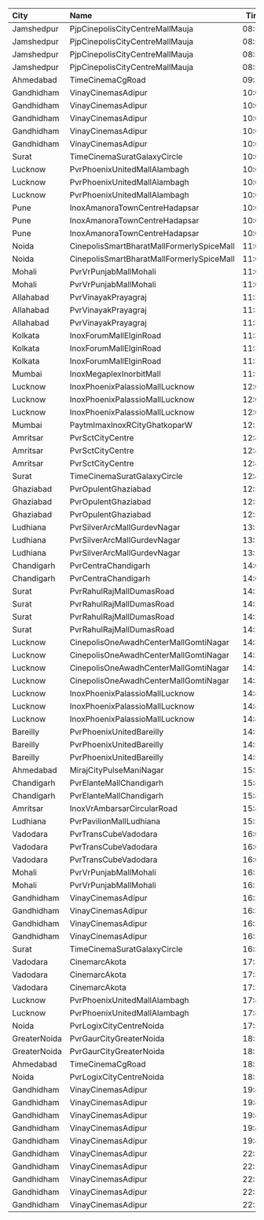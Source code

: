| City         | Name                                      |  Time | Type         |  Price | Capacity | Booked |
| :----------- | :---------------------------------------- | ----: | :----------- | -----: | -------: | -----: |
| Jamshedpur   | PjpCinepolisCityCentreMallMauja           | 08:55 | Normal       |   150₹ |       12 |      0 |
| Jamshedpur   | PjpCinepolisCityCentreMallMauja           | 08:55 | Executive    |   150₹ |       28 |      0 |
| Jamshedpur   | PjpCinepolisCityCentreMallMauja           | 08:55 | Premium      |   150₹ |       32 |      0 |
| Jamshedpur   | PjpCinepolisCityCentreMallMauja           | 08:55 | Vip          |   400₹ |        6 |      0 |
| Ahmedabad    | TimeCinemaCgRoad                          | 09:15 | Infinity1000 | 1,000₹ |       12 |      0 |
| Gandhidham   | VinayCinemasAdipur                        | 10:00 | Diamond      |   130₹ |      115 |      0 |
| Gandhidham   | VinayCinemasAdipur                        | 10:00 | Gold         |   100₹ |      111 |      0 |
| Gandhidham   | VinayCinemasAdipur                        | 10:00 | Platinum     |   150₹ |       56 |      0 |
| Gandhidham   | VinayCinemasAdipur                        | 10:00 | Silver       |   100₹ |       54 |      0 |
| Gandhidham   | VinayCinemasAdipur                        | 10:00 | Vip          |   300₹ |       18 |      0 |
| Surat        | TimeCinemaSuratGalaxyCircle               | 10:00 | Sofa180      |   180₹ |       34 |      0 |
| Lucknow      | PvrPhoenixUnitedMallAlambagh              | 10:00 | Classic      |   150₹ |      104 |      4 |
| Lucknow      | PvrPhoenixUnitedMallAlambagh              | 10:00 | Prime        |   190₹ |       12 |      0 |
| Lucknow      | PvrPhoenixUnitedMallAlambagh              | 10:00 | Recliner     |   260₹ |        5 |      2 |
| Pune         | InoxAmanoraTownCentreHadapsar             | 10:05 | Club         |    90₹ |      110 |      0 |
| Pune         | InoxAmanoraTownCentreHadapsar             | 10:05 | Executive    |    90₹ |       16 |      0 |
| Pune         | InoxAmanoraTownCentreHadapsar             | 10:05 | Royale       |   160₹ |        2 |      0 |
| Noida        | CinepolisSmartBharatMallFormerlySpiceMall | 11:00 | Premium      |   130₹ |       44 |     12 |
| Noida        | CinepolisSmartBharatMallFormerlySpiceMall | 11:00 | Classic      |   130₹ |       85 |      4 |
| Mohali       | PvrVrPunjabMallMohali                     | 11:00 | Classic      |   200₹ |       55 |      0 |
| Mohali       | PvrVrPunjabMallMohali                     | 11:00 | Prime        |   240₹ |       24 |      0 |
| Allahabad    | PvrVinayakPrayagraj                       | 11:30 | Classic      |   150₹ |       60 |      0 |
| Allahabad    | PvrVinayakPrayagraj                       | 11:30 | Prime        |   170₹ |       45 |      2 |
| Allahabad    | PvrVinayakPrayagraj                       | 11:30 | Recliner     |   290₹ |        6 |      0 |
| Kolkata      | InoxForumMallElginRoad                    | 11:35 | DressCircle  |   150₹ |       54 |      0 |
| Kolkata      | InoxForumMallElginRoad                    | 11:35 | Galleria     |   150₹ |       18 |      0 |
| Kolkata      | InoxForumMallElginRoad                    | 11:35 | Royal        |   150₹ |        9 |      0 |
| Mumbai       | InoxMegaplexInorbitMall                   | 11:55 | Insignia     |   300₹ |        9 |      0 |
| Lucknow      | InoxPhoenixPalassioMallLucknow            | 12:00 | Club         |   210₹ |       24 |      0 |
| Lucknow      | InoxPhoenixPalassioMallLucknow            | 12:00 | Executive    |   190₹ |       12 |      0 |
| Lucknow      | InoxPhoenixPalassioMallLucknow            | 12:00 | Royale       |   230₹ |       32 |      0 |
| Mumbai       | PaytmImaxInoxRCityGhatkoparW              | 12:15 | Insignia     |   400₹ |       13 |      0 |
| Amritsar     | PvrSctCityCentre                          | 12:40 | Classic      |   170₹ |       45 |      0 |
| Amritsar     | PvrSctCityCentre                          | 12:40 | Prime        |   180₹ |       30 |      3 |
| Amritsar     | PvrSctCityCentre                          | 12:40 | Recliner     |   360₹ |       12 |      0 |
| Surat        | TimeCinemaSuratGalaxyCircle               | 12:45 | Sofa220      |   220₹ |       34 |      0 |
| Ghaziabad    | PvrOpulentGhaziabad                       | 12:50 | Recliner     |   320₹ |       11 |      7 |
| Ghaziabad    | PvrOpulentGhaziabad                       | 12:50 | Prime        |   200₹ |      108 |     74 |
| Ghaziabad    | PvrOpulentGhaziabad                       | 12:50 | Classic      |   170₹ |      112 |     65 |
| Ludhiana     | PvrSilverArcMallGurdevNagar               | 13:15 | Recliner     |   420₹ |        8 |      0 |
| Ludhiana     | PvrSilverArcMallGurdevNagar               | 13:15 | Prime        |   280₹ |       28 |      4 |
| Ludhiana     | PvrSilverArcMallGurdevNagar               | 13:15 | Classic      |   230₹ |       76 |      2 |
| Chandigarh   | PvrCentraChandigarh                       | 14:00 | Prime        |   175₹ |      180 |     93 |
| Chandigarh   | PvrCentraChandigarh                       | 14:00 | Classic      |   129₹ |      126 |     71 |
| Surat        | PvrRahulRajMallDumasRoad                  | 14:20 | Recliner     |   420₹ |       24 |      3 |
| Surat        | PvrRahulRajMallDumasRoad                  | 14:20 | Prime        |   220₹ |       72 |     44 |
| Surat        | PvrRahulRajMallDumasRoad                  | 14:20 | ClassicPlus  |   200₹ |       30 |      2 |
| Surat        | PvrRahulRajMallDumasRoad                  | 14:20 | Classic      |   190₹ |       30 |      0 |
| Lucknow      | CinepolisOneAwadhCenterMallGomtiNagar     | 14:30 | Normal       |   160₹ |       12 |      0 |
| Lucknow      | CinepolisOneAwadhCenterMallGomtiNagar     | 14:30 | Executive    |   180₹ |       34 |     17 |
| Lucknow      | CinepolisOneAwadhCenterMallGomtiNagar     | 14:30 | Premium      |   200₹ |       24 |     21 |
| Lucknow      | CinepolisOneAwadhCenterMallGomtiNagar     | 14:30 | Vip          |   450₹ |        8 |      0 |
| Lucknow      | InoxPhoenixPalassioMallLucknow            | 14:45 | Club         |   210₹ |       20 |      0 |
| Lucknow      | InoxPhoenixPalassioMallLucknow            | 14:45 | Executive    |   190₹ |       12 |      0 |
| Lucknow      | InoxPhoenixPalassioMallLucknow            | 14:45 | Royale       |   230₹ |       15 |      0 |
| Bareilly     | PvrPhoenixUnitedBareilly                  | 14:55 | Classic      |   200₹ |       48 |      7 |
| Bareilly     | PvrPhoenixUnitedBareilly                  | 14:55 | Prime        |   220₹ |       56 |     35 |
| Bareilly     | PvrPhoenixUnitedBareilly                  | 14:55 | Recliner     |   400₹ |        7 |      7 |
| Ahmedabad    | MirajCityPulseManiNagar                   | 15:20 | Gold         |   180₹ |       24 |     12 |
| Chandigarh   | PvrElanteMallChandigarh                   | 15:45 | Classic      |   212₹ |       70 |     12 |
| Chandigarh   | PvrElanteMallChandigarh                   | 15:45 | Recliner     |   599₹ |       13 |      2 |
| Amritsar     | InoxVrAmbarsarCircularRoad                | 15:45 | Normal       |   180₹ |       77 |      0 |
| Ludhiana     | PvrPavilionMallLudhiana                   | 15:50 | Classic      |   240₹ |       40 |     12 |
| Vadodara     | PvrTransCubeVadodara                      | 16:00 | Classic      |   110₹ |       42 |      0 |
| Vadodara     | PvrTransCubeVadodara                      | 16:00 | Prime        |   110₹ |       99 |     12 |
| Vadodara     | PvrTransCubeVadodara                      | 16:00 | Recliner     |   300₹ |        8 |      2 |
| Mohali       | PvrVrPunjabMallMohali                     | 16:15 | Classic      |   300₹ |       55 |      2 |
| Mohali       | PvrVrPunjabMallMohali                     | 16:15 | Prime        |   330₹ |       24 |      2 |
| Gandhidham   | VinayCinemasAdipur                        | 16:30 | Diamond      |   130₹ |       98 |      0 |
| Gandhidham   | VinayCinemasAdipur                        | 16:30 | Gold         |   100₹ |       77 |      0 |
| Gandhidham   | VinayCinemasAdipur                        | 16:30 | Platinum     |   150₹ |       33 |      0 |
| Gandhidham   | VinayCinemasAdipur                        | 16:30 | Silver       |   100₹ |       41 |      0 |
| Surat        | TimeCinemaSuratGalaxyCircle               | 16:30 | Infinity350  |   350₹ |       22 |      0 |
| Vadodara     | CinemarcAkota                             | 17:35 | Premier      |    80₹ |       12 |      0 |
| Vadodara     | CinemarcAkota                             | 17:35 | Silver       |    80₹ |       87 |      0 |
| Vadodara     | CinemarcAkota                             | 17:35 | Gold         |    80₹ |       25 |      8 |
| Lucknow      | PvrPhoenixUnitedMallAlambagh              | 17:45 | Classic      |   220₹ |       59 |     18 |
| Lucknow      | PvrPhoenixUnitedMallAlambagh              | 17:45 | Prime        |   250₹ |        3 |      2 |
| Noida        | PvrLogixCityCentreNoida                   | 17:55 | Classic      |   330₹ |       48 |     48 |
| GreaterNoida | PvrGaurCityGreaterNoida                   | 18:15 | Classic      |   190₹ |       55 |      3 |
| GreaterNoida | PvrGaurCityGreaterNoida                   | 18:15 | Prime        |   215₹ |       46 |      7 |
| Ahmedabad    | TimeCinemaCgRoad                          | 18:15 | Standard260  |   260₹ |      108 |      8 |
| Noida        | PvrLogixCityCentreNoida                   | 18:15 | Classic      |   320₹ |       45 |      8 |
| Gandhidham   | VinayCinemasAdipur                        | 19:45 | Diamond      |   130₹ |       35 |      0 |
| Gandhidham   | VinayCinemasAdipur                        | 19:45 | Gold         |   100₹ |       42 |      0 |
| Gandhidham   | VinayCinemasAdipur                        | 19:45 | Platinum     |   150₹ |       23 |      0 |
| Gandhidham   | VinayCinemasAdipur                        | 19:45 | Silver       |   100₹ |       42 |      0 |
| Gandhidham   | VinayCinemasAdipur                        | 19:45 | Vip          |   300₹ |        8 |      0 |
| Gandhidham   | VinayCinemasAdipur                        | 22:16 | Diamond      |   150₹ |       33 |      0 |
| Gandhidham   | VinayCinemasAdipur                        | 22:16 | Gold         |   130₹ |       42 |      0 |
| Gandhidham   | VinayCinemasAdipur                        | 22:16 | Platinum     |   170₹ |       23 |      0 |
| Gandhidham   | VinayCinemasAdipur                        | 22:16 | Silver       |   130₹ |       42 |      0 |
| Gandhidham   | VinayCinemasAdipur                        | 22:16 | Vip          |   300₹ |        8 |      0 |